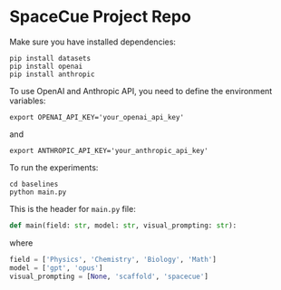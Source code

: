# SpaceCue Project Repo

Make sure you have installed dependencies:

```
pip install datasets
pip install openai
pip install anthropic
```

To use OpenAI and Anthropic API, you need to define the environment variables:

```
export OPENAI_API_KEY='your_openai_api_key'
```

and 

```
export ANTHROPIC_API_KEY='your_anthropic_api_key'
```

To run the experiments:

```
cd baselines
python main.py
```

This is the header for `main.py` file:

```python
def main(field: str, model: str, visual_prompting: str):
```

where 

```python
field = ['Physics', 'Chemistry', 'Biology', 'Math']
model = ['gpt', 'opus']
visual_prompting = [None, 'scaffold', 'spacecue']
```